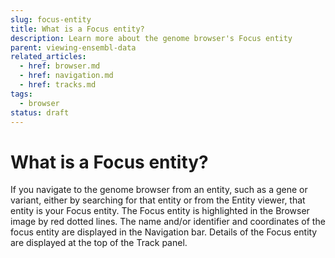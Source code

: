 ```yaml
---
slug: focus-entity
title: What is a Focus entity?
description: Learn more about the genome browser's Focus entity
parent: viewing-ensembl-data
related_articles:
  - href: browser.md
  - href: navigation.md
  - href: tracks.md
tags:
  - browser
status: draft
---
```


# What is a Focus entity?

If you navigate to the genome browser from an entity, such as a gene or variant, either by searching for that entity or from the Entity viewer, that entity is your Focus entity. The Focus entity is highlighted in the Browser image by red dotted lines. The name and/or identifier and coordinates of the focus entity are displayed in the Navigation bar. Details of the Focus entity are displayed at the top of the Track panel.
